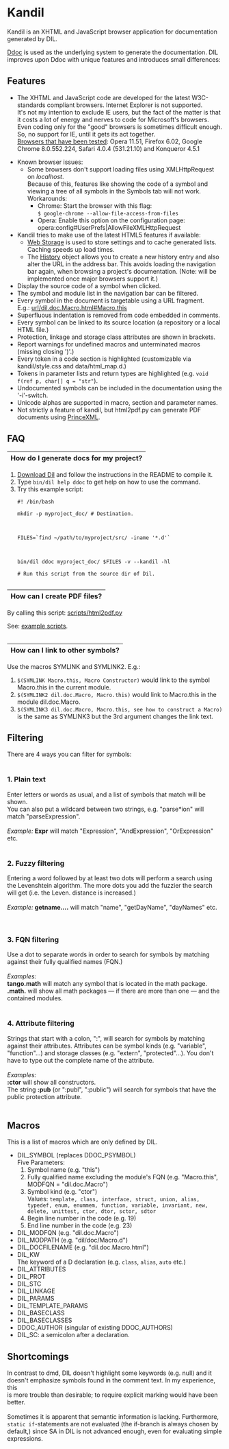 # Kandil #
Kandil is an XHTML and JavaScript browser application for documentation
generated by DIL.

[Ddoc](http://www.digitalmars.com/d/ddoc.html) is used as the underlying system to generate the documentation.
DIL improves upon Ddoc with unique features and introduces small differences:

## Features ##
  * The XHTML and JavaScript code are developed for the latest W3C-standards compliant browsers. Internet Explorer is not supported.<br>It's not my intention to exclude IE users, but the fact of the matter is that it costs a lot of energy and nerves to code for Microsoft's browsers.<br>Even coding only for the "good" browsers is sometimes difficult enough.<br>So, no support for IE, until it gets its act together.<br><u>Browsers that have been tested</u>: Opera 11.51, Firefox 6.02, Google Chrome 8.0.552.224, Safari 4.0.4 (531.21.10) and Konqueror 4.5.1<br>
<ul><li>Known browser issues:<br>
<ul><li>Some browsers don't support loading files using XMLHttpRequest on <i>localhost</i>.<br>Because of this, features like showing the code of a symbol and viewing a tree of all symbols in the Symbols tab will not work.<br>Workarounds:<br>
<ul><li>Chrome: Start the browser with this flag:<br><code>$ google-chrome --allow-file-access-from-files</code>
</li><li>Opera: Enable this option on the configuration page:<br>opera:config#UserPrefs|AllowFileXMLHttpRequest<br>
</li></ul></li></ul></li><li>Kandil tries to make use of the latest HTML5 features if available:<br>
<ul><li><a href='http://dev.w3.org/html5/webstorage/'>Web Storage</a> is used to store settings and to cache generated lists. Caching speeds up load times.<br>
</li><li>The <a href='http://dev.w3.org/html5/spec/history.html'>History</a> object allows you to create a new history entry and also alter the URL in the address bar. This avoids loading the navigation bar again, when browsing a project's documentation. (Note: will be implemented once major browsers support it.)<br>
</li></ul></li><li>Display the source code of a symbol when clicked.<br>
</li><li>The symbol and module list in the navigation bar can be filtered.<br>
</li><li>Every symbol in the document is targetable using a URL fragment.<br>E.g.: <a href='http://dil.googlecode.com/svn/doc/dil/dil.doc.Macro.html#Macro.this'>url/dil.doc.Macro.html#Macro.this</a>
</li><li>Superfluous indentation is removed from code embedded in comments.<br>
</li><li>Every symbol can be linked to its source location (a repository or a local HTML file.)<br>
</li><li>Protection, linkage and storage class attributes are shown in brackets.<br>
</li><li>Report warnings for undefined macros and unterminated macros (missing closing ')'.)<br>
</li><li>Every token in a code section is highlighted (customizable via kandil/style.css and data/html_map.d.)<br>
</li><li>Tokens in parameter lists and return types are highlighted (e.g. <code>void f(ref p, char[] q = "str"</code>).<br>
</li><li>Undocumented symbols can be included in the documentation using the '-i'-switch.<br>
</li><li>Unicode alphas are supported in macro, section and parameter names.<br>
</li><li>Not strictly a feature of kandil, but html2pdf.py can generate PDF documents using <a href='http://princexml.com'>PrinceXML</a>.</li></ul>

<h2>FAQ</h2>
<table><thead><th>How do I generate docs for my project?</th></thead><tbody></tbody></table>

<ol><li><a href='http://code.google.com/p/dil/wiki/Source?tm=4'>Download Dil</a> and follow the instructions in the README to compile it.<br>
</li><li>Type <code>bin/dil help ddoc</code> to get help on how to use the command.<br>
</li><li>Try this example script:<br>
<pre><code>#! /bin/bash<br>
mkdir -p myproject_doc/ # Destination.<br>
<br>
FILES=`find ~/path/to/myproject/src/ -iname '*.d'`<br>
<br>
bin/dil ddoc myproject_doc/ $FILES -v --kandil -hl<br>
# Run this script from the source dir of Dil.<br>
</code></pre></li></ol>

<table><thead><th>How can I create PDF files?</th></thead><tbody></tbody></table>

By calling this script: <a href='http://github.com/azizk/dil/blob/master/scripts/html2pdf.py'>scripts/html2pdf.py</a><br>

See: <a href='http://dl.dropbox.com/u/17101773/doc/scripts/index.html'>example scripts</a>.<br>
<br>
<table><thead><th>How can I link to other symbols?</th></thead><tbody></tbody></table>

Use the macros SYMLINK and SYMLINK2. E.g.:<br>
<ol><li><code>$(SYMLINK Macro.this, Macro Constructor)</code> would link to the symbol Macro.this in the current module.<br>
</li><li><code>$(SYMLINK2 dil.doc.Macro, Macro.this)</code> would link to Macro.this in the module dil.doc.Macro.<br>
</li><li><code>$(SYMLINK3 dil.doc.Macro, Macro.this, see how to construct a Macro)</code> is the same as SYMLINK3 but the 3rd argument changes the link text.</li></ol>

<h2>Filtering</h2>
There are 4 ways you can filter for symbols:<br>
<br>
<h3>1. Plain text</h3>
Enter letters or words as usual, and a list of symbols that match will be shown.<br>
You can also put a wildcard between two strings, e.g. "parse*ion" will match "parseExpression".<br>
<br>
<i>Example:</i>
<b>Expr</b> will match "Expression", "AndExpression", "OrExpression" etc.<br>
<br>
<h3>2. Fuzzy filtering</h3>
Entering a word followed by at least two dots will perform a search using the Levenshtein algorithm. The more dots you add the fuzzier the search will get (i.e. the Leven. distance is increased.)<br>
<br>
<i>Example:</i>
<b>getname....</b> will match "name", "getDayName", "dayNames" etc.<br>
<br>
<br>
<h3>3. FQN filtering</h3>
Use a dot to separate words in order to search for symbols by matching against their fully qualified names (FQN.)<br>
<br>
<i>Examples:</i><br>
<b>tango.math</b> will match any symbol that is located in the math package.<br>
<b>.math.</b> will show all math packages — if there are more than one — and the contained modules.<br>
<br>
<h3>4. Attribute filtering</h3>
Strings that start with a colon, ":", will search for symbols by matching against their attributes. Attributes can be symbol kinds (e.g. "variable", "function"...) and storage classes (e.g. "extern", "protected"...). You don't have to type out the complete name of the attribute.<br>
<br>
<i>Examples:</i><br>
<b>:ctor</b> will show all constructors.<br>
The string <b>:pub</b> (or ":publ", ":public") will search for symbols that have the public protection attribute.<br>
<br>
<h2>Macros</h2>
This is a list of macros which are only defined by DIL.<br>
<ul><li>DIL_SYMBOL (replaces DDOC_PSYMBOL)<br>Five Parameters:<br>
<ol><li>Symbol name (e.g. "this")<br>
</li><li>Fully qualified name excluding the module's FQN (e.g. "Macro.this", MODFQN = "dil.doc.Macro")<br>
</li><li>Symbol kind (e.g. "ctor")<br>Values: <code>template, class, interface, struct, union, alias, typedef, enum, enummem, function, variable, invariant, new, delete, unittest, ctor, dtor, sctor, sdtor</code>
</li><li>Begin line number in the code (e.g. 19)<br>
</li><li>End line number in the code (e.g. 23)<br>
</li></ol></li><li>DIL_MODFQN      (e.g. "dil.doc.Macro")<br>
</li><li>DIL_MODPATH     (e.g. "dil/doc/Macro.d")<br>
</li><li>DIL_DOCFILENAME (e.g. "dil.doc.Macro.html")<br>
</li><li>DIL_KW<br>The keyword of a D declaration (e.g. <code>class</code>, <code>alias</code>, <code>auto</code> etc.)<br>
</li><li>DIL_ATTRIBUTES<br>
</li><li>DIL_PROT<br>
</li><li>DIL_STC<br>
</li><li>DIL_LINKAGE<br>
</li><li>DIL_PARAMS<br>
</li><li>DIL_TEMPLATE_PARAMS<br>
</li><li>DIL_BASECLASS<br>
</li><li>DIL_BASECLASSES<br>
</li><li>DDOC_AUTHOR (singular of existing DDOC_AUTHORS)<br>
</li><li>DIL_SC: a semicolon after a declaration.</li></ul>

<h2>Shortcomings</h2>
In contrast to dmd, DIL doesn't highlight some keywords (e.g. null) and it<br>
doesn't emphasize symbols found in the comment text. In my experience, this<br>
is more trouble than desirable; to require explicit marking would have been better.<br>
<br>
Sometimes it is apparent that semantic information is lacking. Furthermore, <code>static if</code>-statements are not evaluated (the if-branch is always chosen by default,) since SA in DIL is not advanced enough, even for evaluating simple expressions.
